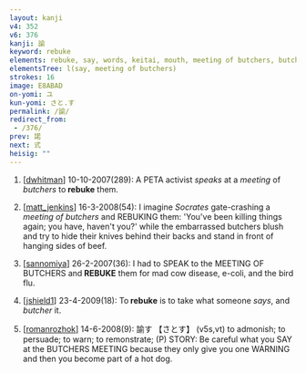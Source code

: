 ```yaml
---
layout: kanji
v4: 352
v6: 376
kanji: 諭
keyword: rebuke
elements: rebuke, say, words, keitai, mouth, meeting of butchers, butchers, meeting, umbrella, moon, month, flesh, part of the body, sword, sabre, saber
elementsTree: l(say, meeting of butchers)
strokes: 16
image: E8ABAD
on-yomi: ユ
kun-yomi: さと.す
permalink: /諭/
redirect_from:
 - /376/
prev: 諾
next: 式
heisig: ""
---
```


1) [<a href="http://kanji.koohii.com/profile/dwhitman">dwhitman</a>] 10-10-2007(289): A PETA activist <em>speaks</em> at a <em>meeting</em> of <em>butchers</em> to<strong> rebuke</strong> them.

2) [<a href="http://kanji.koohii.com/profile/matt_jenkins">matt_jenkins</a>] 16-3-2008(54): I imagine <em>Socrates</em> gate-crashing a <em>meeting of butchers</em> and REBUKING them: &#039;You&#039;ve been killing things again; you have, haven&#039;t you?&#039; while the embarrassed butchers blush and try to hide their knives behind their backs and stand in front of hanging sides of beef.

3) [<a href="http://kanji.koohii.com/profile/sannomiya">sannomiya</a>] 26-2-2007(36): I had to SPEAK to the MEETING OF BUTCHERS and<strong> REBUKE</strong> them for mad cow disease, e-coli, and the bird flu.

4) [<a href="http://kanji.koohii.com/profile/jshield1">jshield1</a>] 23-4-2009(18): To<strong> rebuke</strong> is to take what someone <em>says</em>, and <em>butcher</em> it.

5) [<a href="http://kanji.koohii.com/profile/romanrozhok">romanrozhok</a>] 14-6-2008(9): 諭す 【さとす】 (v5s,vt) to admonish; to persuade; to warn; to remonstrate; (P) STORY: Be careful what you SAY at the BUTCHERS MEETING because they only give you one WARNING and then you become part of a hot dog.

